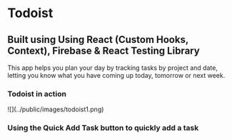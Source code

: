 <h1>Todoist</h1>
<h2>Built using Using React (Custom Hooks, Context), Firebase & React Testing Library</h2>
  <p>This app helps you plan your day by tracking tasks by project and date, letting you know what you have coming up today, tomorrow or next week.</p>
  <h3>Todoist in action</h3>
  ![](../public/images/todoist1.png)
  <h3>Using the Quick Add Task button to quickly add a task</h3>
  <img src="https://github.com/fear0470/todoist/blob/master/public/images/todoist2.png>
